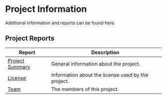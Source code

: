 # Project Information

Additional information and reports can be found here.

## Project Reports

|Report|Description|
|---|---|
|[Project Summary](./project-summary.html)|General information about the project.|
|[License](./license.html)|Information about the license used by the project.|
|[Team](./team-list.html)|The members of this project.|
